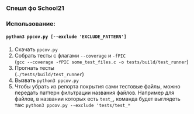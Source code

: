 ### Спешл фо School21

### Использование:
#### `python3 ppcov.py [--exclude 'EXCLUDE_PATTERN']`

1. Скачать `ppcov.py`
2. Собрать тесты с флагами `--coverage` и `-fPIC` </br>
(`gcc --coverage -fPIC some_test_files.c -o tests/build/test_runner`) </br>
3. Прогнать тесты </br>
(`./tests/build/test_runner`) </br>
4. Вызвать `python3 ppcov.py` </br>
5. Чтобы убрать из репорта покрытия сами тестовые файлы, можно передать паттерн фильтрации названия файлов. Например для файлов, в названии которых есть `test_`, команда будет выглядеть так:
`python3 ppcov.py --exclude 'tests/test_*`
